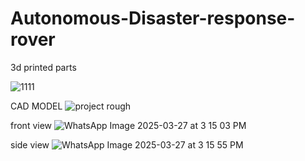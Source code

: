 # Autonomous-Disaster-response-rover

3d printed parts 

![1111](https://github.com/user-attachments/assets/90b561d2-8010-4e3b-89b3-9ae285262437)


CAD MODEL
![project rough](https://github.com/user-attachments/assets/1b9fc7be-2549-45dc-a9e0-cb67afa88889)

front view
![WhatsApp Image 2025-03-27 at 3 15 03 PM](https://github.com/user-attachments/assets/26d3cb12-9554-4596-88d1-4f7c7e607bff)

side view
![WhatsApp Image 2025-03-27 at 3 15 55 PM](https://github.com/user-attachments/assets/bb1c3aa9-bb24-444f-9471-aae989f8efac)
